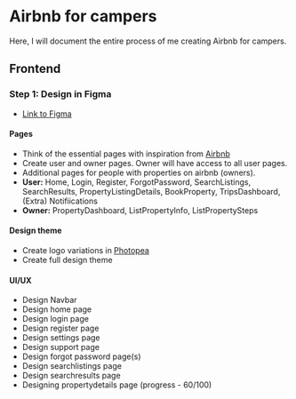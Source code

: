 # Airbnb for campers
Here, I will document the entire process of me creating Airbnb for campers.

## Frontend
### Step 1: Design in Figma
- [Link to Figma](https://www.figma.com/design/qVHicDrQJj22ktJG8Av48w/Airbnb-for-camper?node-id=2-71&p=f&t=AJjb20UqEfiH6Hvo-0)


#### Pages
- Think of the essential pages with inspiration from [Airbnb](https://airbnb.com) 
- Create user and owner pages. Owner will have access to all user pages. 
- Additional pages for people with properties on airbnb (owners).
- **User:** Home, Login, Register, ForgotPassword, SearchListings, SearchResults, PropertyListingDetails, BookProperty, TripsDashboard, (Extra) Notifiications
- **Owner:** PropertyDashboard, ListPropertyInfo, ListPropertySteps

#### Design theme

- Create logo variations in [Photopea](https://www.photopea.com/)
- Create full design theme


#### UI/UX
- Design Navbar
- Design home page
- Design login page
- Design register page
- Design settings page
- Design support page
- Design forgot password page(s)
- Design searchlistings page
- Design searchresults page
- Designing propertydetails page (progress - 60/100)